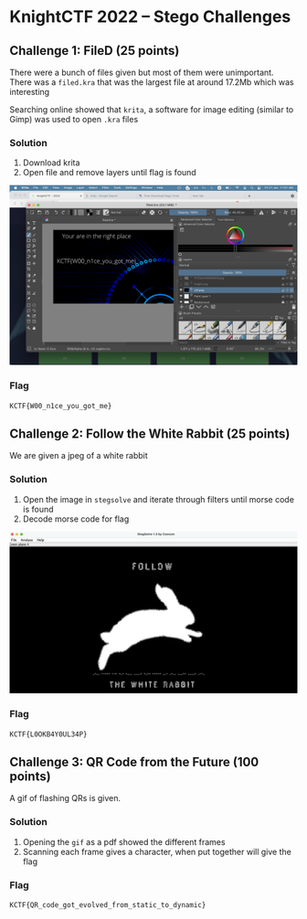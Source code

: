 # KnightCTF 2022 – Stego Challenges

## Challenge 1: FileD (25 points)

There were a bunch of files given but most of them were unimportant. There was a `filed.kra` that was the largest file at around 17.2Mb which was interesting

Searching online showed that `krita`, a software for image editing (similar to Gimp) was used to open `.kra` files

### Solution

1. Download krita
2. Open file and remove layers until flag is found

![flag](./images/1.png)

### Flag

```
KCTF{W00_n1ce_you_got_me}
```

## Challenge 2: Follow the White Rabbit (25 points)

We are given a jpeg of a white rabbit

### Solution

1. Open the image in `stegsolve` and iterate through filters until morse code is found
2. Decode morse code for flag

![flag](./images/2.png)

### Flag

```
KCTF{L0OKB4Y0UL34P}
```

## Challenge 3: QR Code from the Future (100 points)

A gif of flashing QRs is given.

### Solution

1. Opening the `gif` as a pdf showed the different frames
2. Scanning each frame gives a character, when put together will give the flag

### Flag

```
KCTF{QR_code_got_evolved_from_static_to_dynamic}
```
